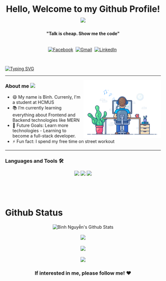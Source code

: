 <p>
  <h1 align="center"><b>Hello, Welcome to my Github Profile! </b><img src="https://media.giphy.com/media/bcKmIWkUMCjVm/giphy.gif" width="100" /></h1>
</p>

<p>
  <h4 align="center"><b>"Talk is cheap. Show me the code"</b></h4>
</p>

<p align="center">
<br>
<a href="https://www.facebook.com/ngvanbinh2001"><img src="https://img.shields.io/badge/facebook-%231877F2.svg?&style=for-the-badge&logo=facebook&logoColor=white" alt="Facebook" /></a>&nbsp;
<a href="mailto:ngvanbinh2001@gmail.com?subject=Binh%20Nguyen"><img src="https://img.shields.io/badge/gmail-%23D14836.svg?&style=for-the-badge&logo=gmail&logoColor=white" alt="Gmail"/></a>&nbsp;
<a href="https://www.linkedin.com/in/binhnguyen2504/"><img src="https://img.shields.io/badge/linkedin-%230077B5.svg?&style=for-the-badge&logo=linkedin&logoColor=white" alt="LinkedIn" /></a>&nbsp;
</p>

<br>

[![Typing SVG](https://readme-typing-svg.herokuapp.com?font=arial&color=%2336BCF7&lines=I'm%20BinhNguyen%20~%20A%20third-year%20student)](https://git.io/typing-svg)

---

<p>
 <img align="right" src="./Assets/dev-working.gif" width="250px" alt="programmergif">
</p>



### About me <img src="https://emojis.slackmojis.com/emojis/images/1588315024/8823/hyperkitty.gif?1588315024" width="32px"/>
- 😄 My name is Bình. Currenly, I'm a student at HCMUS<br/>
- 📚 I’m currently learning everything about Frontend and Backend technologies like MERN<br/>
- 🎯 Future Goals: Learn more technologies - Learning to become a full-stack developer.<br/>
- ⚡ Fun fact: I spend my free time on street workout<br/>
<!-- - 💬 Ask me about anything, I am happy to help <br/> -->
<!-- - [Click here to see my CV](https://github.com/BinhNguyen2504)<br/> -->

---

### Languages and Tools 🛠
<!-- <img align="left" alt="HTML5" width="40px" class="icon-tool"
src="https://raw.githubusercontent.com/github/explore/80688e429a7d4ef2fca1e82350fe8e3517d3494d/topics/html/html.png" />

<img align="left" alt="CSS3" width="40px" class="icon-tool"
src="https://raw.githubusercontent.com/github/explore/80688e429a7d4ef2fca1e82350fe8e3517d3494d/topics/css/css.png" />

<img align="left" alt="JavaScript" width="40x" class="icon-tool"
src="https://raw.githubusercontent.com/github/explore/80688e429a7d4ef2fca1e82350fe8e3517d3494d/topics/javascript/javascript.png" />

<img align="left" alt="Sass" width="40px" class="icon-tool"
src="https://raw.githubusercontent.com/github/explore/80688e429a7d4ef2fca1e82350fe8e3517d3494d/topics/sass/sass.png" />

<img align="left" alt="React.js" width="40px" class="icon-tool"
src="https://raw.githubusercontent.com/github/explore/80688e429a7d4ef2fca1e82350fe8e3517d3494d/topics/react/react.png" />

<img align="left" alt="Node.js" width="40px" class="icon-tool"
src="https://raw.githubusercontent.com/github/explore/80688e429a7d4ef2fca1e82350fe8e3517d3494d/topics/nodejs/nodejs.png" />

<img align="left" alt="MongoDB" width="40px" class="icon-tool"
src="https://raw.githubusercontent.com/github/explore/80688e429a7d4ef2fca1e82350fe8e3517d3494d/topics/mongodb/mongodb.png" />

<img align="left" alt="SQL" width="40px" class="icon-tool"
src="https://raw.githubusercontent.com/github/explore/80688e429a7d4ef2fca1e82350fe8e3517d3494d/topics/sql/sql.png" />

<img align="left" alt="GraphQL" width="40px" class="icon-tool"
src="https://raw.githubusercontent.com/github/explore/80688e429a7d4ef2fca1e82350fe8e3517d3494d/topics/graphql/graphql.png" />

<img align="left" alt="Git" width="40px" class="icon-tool"
src="https://raw.githubusercontent.com/github/explore/80688e429a7d4ef2fca1e82350fe8e3517d3494d/topics/git/git.png" />

<img align="left" alt="Visual Studio Code" width="40px" class="icon-tool"
src="https://raw.githubusercontent.com/github/explore/80688e429a7d4ef2fca1e82350fe8e3517d3494d/topics/visual-studio-code/visual-studio-code.png" /> -->

<p align="center" style="margin-bottom: 10px">
	<img src="https://media3.giphy.com/media/ln7z2eWriiQAllfVcn/200w.webp" width="100" />
	<img src="https://i.giphy.com/media/eNAsjO55tPbgaor7ma/200w.webp" width="100" />
	<img src="https://media.giphy.com/media/kdFc8fubgS31b8DsVu/giphy.gif" width="100" />
</p>

<br>
<br>
<br>

# Github Status

<p align="center">
	<img align="center" src="https://github-readme-stats.vercel.app/api?username=binhnguyen2504&include_all_commits=true&count_private=true&show_icons=true&title_color=D93A7C&icon_color=F7D747&text_color=A9FEF7&bg_color=0,000000,141321&" alt="Bình Nguyễn's Github Stats">
	<br>
	<br>
	<img src="https://github-readme-streak-stats.herokuapp.com/?user=binhnguyen2504&theme=tokyonight">
	<br>
	<br>
	<img src="https://github-readme-stats.vercel.app/api/top-langs/?username=binhnguyen2504&layout=compact&theme=tokyonight&langs_count=6">
	<br>
	<br>
	<img src="https://activity-graph.herokuapp.com/graph?username=binhnguyen2504&theme=react-dark&hide_border=true">
</p>

<div align="center">

### If interested in me, please follow me! ❤️

</div>
